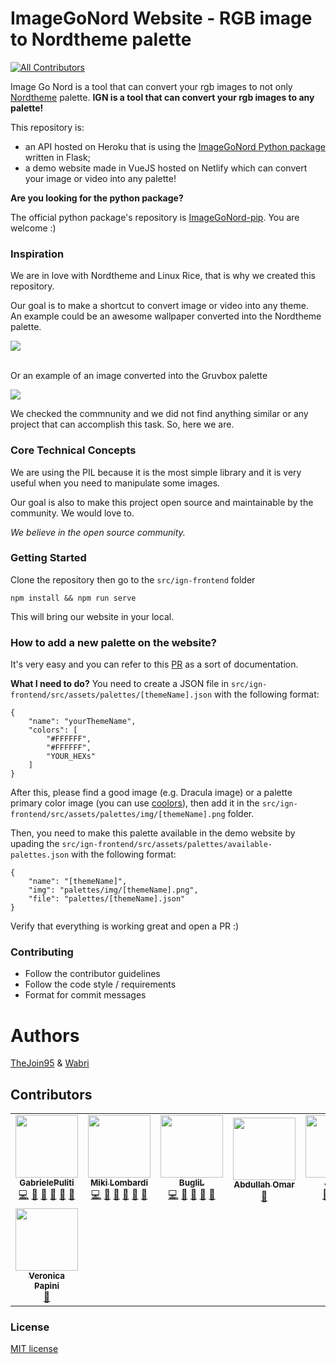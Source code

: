 # ImageGoNord Website - RGB image to Nordtheme palette
<!-- ALL-CONTRIBUTORS-BADGE:START - Do not remove or modify this section -->
[![All Contributors](https://img.shields.io/badge/all_contributors-8-orange.svg?style=flat-square)](#contributors-)
<!-- ALL-CONTRIBUTORS-BADGE:END -->

Image Go Nord is a tool that can convert your rgb images to not only [Nordtheme](https://www.nordtheme.com/) palette.
**IGN is a tool that can convert your rgb images to any palette!**

This repository is:
- an API hosted on Heroku that is using the [ImageGoNord Python package](https://github.com/schroedinger-hat/ImageGoNord-pip) written in Flask;
- a demo website made in VueJS hosted on Netlify which can convert your image or video into any palette!

**Are you looking for the python package?**

The official python package's repository is [ImageGoNord-pip](https://github.com/schroedinger-hat/ImageGoNord-pip). You are welcome :)

### Inspiration

We are in love with Nordtheme and Linux Rice, that is why we created this repository.

Our goal is to make a shortcut to convert image or video into any theme.
<br>An example could be an awesome wallpaper converted into the Nordtheme palette.

<img src="https://raw.githubusercontent.com/schroedinger-hat/ImageGoNord-web/master/images/ign-demo-image.gif">

<br>Or an example of an image converted into the Gruvbox palette

<img src="https://raw.githubusercontent.com/schroedinger-hat/ImageGoNord-web/master/images/ign-demo-gruvbox.gif">

<br>

We checked the commnunity and we did not find anything similar or any project that can accomplish this task. So, here we are.

### Core Technical Concepts

We are using the PIL because it is the most simple library and it is very useful when you need to manipulate some images.

Our goal is also to make this project open source and maintainable by the community. We would love to.

*We believe in the open source community.*

### Getting Started

Clone the repository then go to the `src/ign-frontend` folder

```npm install && npm run serve```

This will bring our website in your local.

### How to add a new palette on the website?

It's very easy and you can refer to this [PR](https://github.com/schroedinger-hat/ImageGoNord-web/pull/150) as a sort of documentation.

**What I need to do?**
You need to create a JSON file in `src/ign-frontend/src/assets/palettes/[themeName].json` with the following format:

```
{
    "name": "yourThemeName",
    "colors": [
        "#FFFFFF",
        "#FFFFFF",
        "YOUR_HEXs"
    ]
}
```

After this, please find a good image (e.g. Dracula image) or a palette primary color image (you can use [coolors](https://coolors.co/)), then add it in the `src/ign-frontend/src/assets/palettes/img/[themeName].png` folder.

Then, you need to make this palette available in the demo website by upading the `src/ign-frontend/src/assets/palettes/available-palettes.json` with the following format:

```
{
    "name": "[themeName]",
    "img": "palettes/img/[themeName].png",
    "file": "palettes/[themeName].json"
}
```

Verify that everything is working great and open a PR :)

### Contributing
- Follow the contributor guidelines
- Follow the code style / requirements
- Format for commit messages

# Authors

[TheJoin95](https://github.com/TheJoin95) & [Wabri](https://github.com/Wabri)

## Contributors

<!-- ALL-CONTRIBUTORS-LIST:START - Do not remove or modify this section -->
<!-- prettier-ignore-start -->
<!-- markdownlint-disable -->
<table>
  <tbody>
    <tr>
      <td align="center"><a href="https://www.linkedin.com/in/%F0%9F%90%A7gabriele-puliti-b62915a9/"><img src="https://avatars.githubusercontent.com/u/12409541?v=4?s=100" width="100px;" alt=""/><br /><sub><b>GabrielePuliti</b></sub></a><br /><a href="https://github.com/schroedinger-hat/ImageGoNord-web/commits?author=Wabri" title="Code">💻</a> <a href="https://github.com/schroedinger-hat/ImageGoNord-web/commits?author=Wabri" title="Documentation">📖</a> <a href="#design-Wabri" title="Design">🎨</a> <a href="#ideas-Wabri" title="Ideas, Planning, & Feedback">🤔</a> <a href="#maintenance-Wabri" title="Maintenance">🚧</a> <a href="#projectManagement-Wabri" title="Project Management">📆</a></td>
      <td align="center"><a href="https://www.mikilombardi.com"><img src="https://avatars.githubusercontent.com/u/6616203?v=4?s=100" width="100px;" alt=""/><br /><sub><b>Miki Lombardi</b></sub></a><br /><a href="https://github.com/schroedinger-hat/ImageGoNord-web/commits?author=TheJoin95" title="Code">💻</a> <a href="https://github.com/schroedinger-hat/ImageGoNord-web/commits?author=TheJoin95" title="Documentation">📖</a> <a href="#design-TheJoin95" title="Design">🎨</a> <a href="#ideas-TheJoin95" title="Ideas, Planning, & Feedback">🤔</a> <a href="#maintenance-TheJoin95" title="Maintenance">🚧</a> <a href="#projectManagement-TheJoin95" title="Project Management">📆</a></td>
      <td align="center"><a href="https://github.com/BugliL"><img src="https://avatars.githubusercontent.com/u/3107276?v=4?s=100" width="100px;" alt=""/><br /><sub><b>BugliL</b></sub></a><br /><a href="https://github.com/schroedinger-hat/ImageGoNord-web/commits?author=BugliL" title="Code">💻</a> <a href="#design-BugliL" title="Design">🎨</a> <a href="#ideas-BugliL" title="Ideas, Planning, & Feedback">🤔</a> <a href="#maintenance-BugliL" title="Maintenance">🚧</a> <a href="#projectManagement-BugliL" title="Project Management">📆</a></td>
      <td align="center"><a href="http://abod1960.cf"><img src="https://avatars.githubusercontent.com/u/79435005?v=4?s=100" width="100px;" alt=""/><br /><sub><b>Abdullah Omar</b></sub></a><br /><a href="#design-Abod1960" title="Design">🎨</a></td>
      <td align="center"><a href="https://github.com/jlc893"><img src="https://avatars.githubusercontent.com/u/77926457?v=4?s=100" width="100px;" alt=""/><br /><sub><b>Jason</b></sub></a><br /><a href="#design-jlc893" title="Design">🎨</a> <a href="https://github.com/schroedinger-hat/ImageGoNord-web/commits?author=jlc893" title="Documentation">📖</a> <a href="https://github.com/schroedinger-hat/ImageGoNord-web/commits?author=jlc893" title="Code">💻</a></td>
      <td align="center"><a href="https://github.com/senali-d"><img src="https://avatars.githubusercontent.com/u/52546856?v=4?s=100" width="100px;" alt=""/><br /><sub><b>Senali</b></sub></a><br /><a href="https://github.com/schroedinger-hat/ImageGoNord-web/commits?author=senali-d" title="Documentation">📖</a></td>
      <td align="center"><a href="https://juancldcmt.github.io"><img src="https://avatars.githubusercontent.com/u/72336775?v=4?s=100" width="100px;" alt=""/><br /><sub><b>JuanCC</b></sub></a><br /><a href="#design-JuanCldCmt" title="Design">🎨</a></td>
    </tr>
    <tr>
      <td align="center"><a href="http://www.linkedin.com/in/veronica-papini-5a546b179"><img src="https://avatars.githubusercontent.com/u/86972949?v=4?s=100" width="100px;" alt=""/><br /><sub><b>Veronica Papini</b></sub></a><br /><a href="https://github.com/schroedinger-hat/ImageGoNord-web/commits?author=VeroPap" title="Documentation">📖</a></td>
    </tr>
  </tbody>
</table>

<!-- markdownlint-restore -->
<!-- prettier-ignore-end -->

<!-- ALL-CONTRIBUTORS-LIST:END -->
<!-- prettier-ignore-start -->
<!-- markdownlint-disable -->

<!-- markdownlint-restore -->
<!-- prettier-ignore-end -->

<!-- ALL-CONTRIBUTORS-LIST:END -->

### License

[MIT license](https://github.com/schroedinger-hat/ImageGoNord-web/blob/master/LICENSE)

